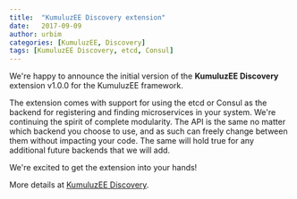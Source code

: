 ```yaml
---
title:  "KumuluzEE Discovery extension"
date:   2017-09-09
author: urbim
categories: [KumuluzEE, Discovery]
tags: [KumuluzEE Discovery, etcd, Consul]
---
```


We're happy to announce the initial version of the **KumuluzEE Discovery**
extension v1.0.0 for the KumuluzEE framework.

<!--more-->

The extension comes with support for using the etcd or Consul as the backend for
registering and finding microservices in your system. We're continuing the
spirit of complete modularity. The API is the same no matter which backend you
choose to use, and as such can freely change between them without impacting your
code. The same will hold true for any additional future backends that we will
add.

We're excited to get the extension into your hands!

More details at [KumuluzEE Discovery](https://github.com/kumuluz/kumuluzee-discovery/blob/master/README.md).
